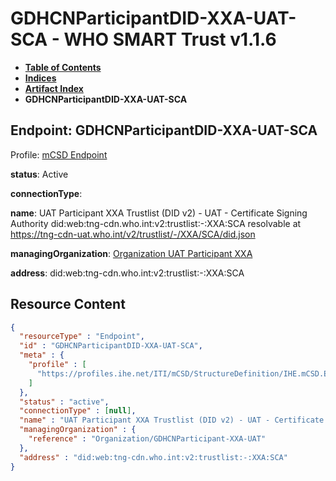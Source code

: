 # GDHCNParticipantDID-XXA-UAT-SCA - WHO SMART Trust v1.1.6

* [**Table of Contents**](toc.md)
* [**Indices**](indices.md)
* [**Artifact Index**](artifacts.md)
* **GDHCNParticipantDID-XXA-UAT-SCA**

## Endpoint: GDHCNParticipantDID-XXA-UAT-SCA

Profile: [mCSD Endpoint](https://profiles.ihe.net/ITI/mCSD/4.0.0/StructureDefinition-IHE.mCSD.Endpoint.html)

**status**: Active

**connectionType**: 

**name**: UAT Participant XXA Trustlist (DID v2) - UAT - Certificate Signing Authority did:web:tng-cdn.who.int:v2:trustlist:-:XXA:SCA resolvable at https://tng-cdn-uat.who.int/v2/trustlist/-/XXA/SCA/did.json

**managingOrganization**: [Organization UAT Participant XXA](Organization-GDHCNParticipant-XXA-UAT.md)

**address**: did:web:tng-cdn.who.int:v2:trustlist:-:XXA:SCA



## Resource Content

```json
{
  "resourceType" : "Endpoint",
  "id" : "GDHCNParticipantDID-XXA-UAT-SCA",
  "meta" : {
    "profile" : [
      "https://profiles.ihe.net/ITI/mCSD/StructureDefinition/IHE.mCSD.Endpoint"
    ]
  },
  "status" : "active",
  "connectionType" : [null],
  "name" : "UAT Participant XXA Trustlist (DID v2) - UAT - Certificate Signing Authority\ndid:web:tng-cdn.who.int:v2:trustlist:-:XXA:SCA\nresolvable at https://tng-cdn-uat.who.int/v2/trustlist/-/XXA/SCA/did.json",
  "managingOrganization" : {
    "reference" : "Organization/GDHCNParticipant-XXA-UAT"
  },
  "address" : "did:web:tng-cdn.who.int:v2:trustlist:-:XXA:SCA"
}

```
